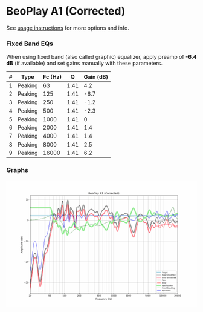 # BeoPlay A1 (Corrected)
See [usage instructions](https://github.com/jaakkopasanen/AutoEq#usage) for more options and info.

### Fixed Band EQs
When using fixed band (also called graphic) equalizer, apply preamp of **-6.4 dB** (if available) and set gains manually with these parameters.

|   # | Type    |   Fc (Hz) |    Q |   Gain (dB) |
|-----|---------|-----------|------|-------------|
|   1 | Peaking |        63 | 1.41 |         4.2 |
|   2 | Peaking |       125 | 1.41 |        -6.7 |
|   3 | Peaking |       250 | 1.41 |        -1.2 |
|   4 | Peaking |       500 | 1.41 |        -2.3 |
|   5 | Peaking |      1000 | 1.41 |         0   |
|   6 | Peaking |      2000 | 1.41 |         1.4 |
|   7 | Peaking |      4000 | 1.41 |         1.4 |
|   8 | Peaking |      8000 | 1.41 |         2.5 |
|   9 | Peaking |     16000 | 1.41 |         6.2 |

### Graphs
![](./BeoPlay%20A1%20(Corrected).png)
